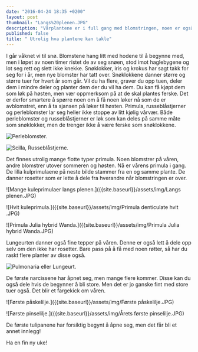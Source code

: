 ```yaml
---
date: "2016-04-24 18:35 +0200"
layout: post
thumbnail: "Langs%20plenen.JPG"
description: "Vårplantene er i full gang med blomstringen, noen er også allerede avblomstret. Da er det på tide å dele dem slik at man kan få flere.  Dette får du tips om her."
published: false
title: " Utrolig hva plantene kan takle"
---
```


I går våknet vi til snø. Blomstene hang litt med hodene til å begynne med, men i løpet av noen timer ristet de av seg snøen, stod imot haglebygene og lot seg rett og slett ikke knekke. 
Snøklokker, iris og krokus har sagt takk for seg for i år, men nye blomster har tatt over. Snøklokkene danner større og større tuer for hvert år som går. Vil du ha flere, graver du opp tuen, deler dem i mindre deler og planter dem der du vil ha dem.
Du kan få kjøpt dem som løk på høsten, men vær oppmerksom på at de skal plantes ferske. Det er derfor smartere å spørre noen om å få noen løker nå som de er avblomstret, enn å ta sjansen på løker til høsten. 
Primula, russeblåstjerner og perleblomster lar seg heller ikke stoppe av litt kjølig vårvær. Både perleblomster og russeblåstjerner er løk som kan deles på samme måte som snøklokker, men de trenger ikke å være ferske som snøklokkene.

![Perleblomster.]({{site.baseurl}}/assets/img/Muscari%2C%20perleblomst.JPG)

![Scilla, Russeblåstjerne.]({{site.baseurl}}/assets/img/Scilla.JPG)

<!--more-->

Det finnes utrolig mange flotte typer primula. Noen blomstrer på våren, andre blomstrer utover sommeren og høsten. Nå er vårens primula i gang. De lilla kulprimulaene på neste bilde stammer fra en og samme plante. De danner rosetter som er lette å dele fra hverandre når blomstringen er over. 

![Mange kuleprimulaer langs plenen.]({{site.baseurl}}/assets/img/Langs plenen.JPG)

![Hvit kuleprimula.]({{site.baseurl}}/assets/img/Primula denticulate hvit .JPG)

![Primula Julia hybrid Wanda.]({{site.baseurl}}/assets/img/Primula Julia hybrid Wanda.JPG)

Lungeurten danner også fine tepper på våren. Denne er også lett å dele opp selv om den ikke har rosetter. Bare pass på å få med noen røtter, så har du raskt flere planter av disse også.

![Pulmonaria eller Lungeurt.]({{site.baseurl}}/assets/img/Pulmonaria,lungeurt.JPG)

De første narcissene har åpnet seg, men mange flere kommer. Disse kan du også dele hvis de begynner å bli store. Men det er jo ganske fint med store tuer også. Det blir et fargekick om våren. 

![Første påskelilje.]({{site.baseurl}}/assets/img/Første påskelilje.JPG)

![Første pinselilje.]({{site.baseurl}}/assets/img/Årets første pinselilje.JPG)

De første tulipanene har forsiktig begynt å åpne seg, men det får bli et annet innlegg! 

Ha en fin ny uke!
